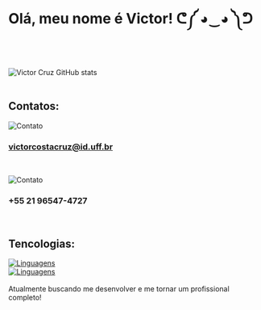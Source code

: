# Olá, meu nome é Victor! ᕦ༼ ◕‿◕ ༽ᕤ
<br>

![Victor Cruz GitHub stats](https://github-readme-stats.vercel.app/api?username=VictorCCruz1&show_icons=true&theme=radical)
<br>
<br>

## Contatos:
![Contato](https://img.shields.io/badge/Gmail-D14836?style=for-the-badge&logo=gmail&logoColor=white)
### victorcostacruz@id.uff.br
<br>

![Contato](https://img.shields.io/badge/WhatsApp-25D366?style=for-the-badge&logo=whatsapp&logoColor=white)
###  +55 21 96547-4727 
<br>

## Tencologias:

[![Linguagens](https://img.shields.io/badge/C-00599C?style=for-the-badge&logo=c&logoColor=white)](https://github.com/VictorCCruz1/My-projects-)
<br>
[![Linguagens](https://img.shields.io/badge/Python-3776AB?style=for-the-badge&logo=python&logoColor=white)](https://github.com/VictorCCruz1/My-projects-)
<br>
<br
    >
Atualmente buscando me desenvolver e me tornar um profissional completo!
